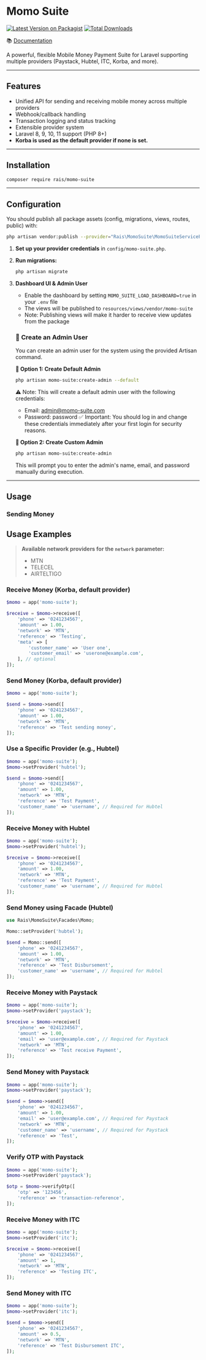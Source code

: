 # Momo Suite

[![Latest Version on Packagist](https://img.shields.io/packagist/v/rais/momo-suite.svg?style=flat-square)](https://packagist.org/packages/rais/momo-suite)
[![Total Downloads](https://img.shields.io/packagist/dt/rais/momo-suite.svg?style=flat-square)](https://packagist.org/packages/rais/momo-suite)

📚 [Documentation](https://rais.gitbook.io/momo-suite/)

A powerful, flexible Mobile Money Payment Suite for Laravel supporting multiple providers (Paystack, Hubtel, ITC, Korba, and more).

---

## Features

-   Unified API for sending and receiving mobile money across multiple providers
-   Webhook/callback handling
-   Transaction logging and status tracking
-   Extensible provider system
-   Laravel 8, 9, 10, 11 support (PHP 8+)
-   **Korba is used as the default provider if none is set.**

---

## Installation

```bash
composer require rais/momo-suite
```

---

## Configuration

You should publish all package assets (config, migrations, views, routes, public) with:

```bash
php artisan vendor:publish --provider="Rais\MomoSuite\MomoSuiteServiceProvider"
```

1. **Set up your provider credentials** in `config/momo-suite.php`.
2. **Run migrations:**
    ```bash
    php artisan migrate
    ```
3. **Dashboard UI & Admin User**

    - Enable the dashboard by setting `MOMO_SUITE_LOAD_DASHBOARD=true` in your `.env` file
    - The views will be published to `resources/views/vendor/momo-suite`
    - Note: Publishing views will make it harder to receive view updates from the package

    ### 👤 Create an Admin User

    You can create an admin user for the system using the provided Artisan command.

    **🔹 Option 1: Create Default Admin**

    ```bash
    php artisan momo-suite:create-admin --default
    ```

    ⚠️ Note: This will create a default admin user with the following credentials:

    - Email: admin@momo-suite.com
    - Password: password
      ✅ Important: You should log in and change these credentials immediately after your first login for security reasons.

    **🔹 Option 2: Create Custom Admin**

    ```bash
    php artisan momo-suite:create-admin
    ```

    This will prompt you to enter the admin's name, email, and password manually during execution.

---

## Usage

### Sending Money

## Usage Examples

> **Available network providers for the `network` parameter:**
>
> -   MTN
> -   TELECEL
> -   AIRTELTIGO

### Receive Money (Korba, default provider)

```php
$momo = app('momo-suite');

$receive = $momo->receive([
    'phone' => '0241234567',
    'amount' => 1.00,
    'network' => 'MTN',
    'reference' => 'Testing',
    'meta' => [
        'customer_name' => 'User one',
        'customer_email' => 'userone@example.com',
    ], // optional
]);
```

### Send Money (Korba, default provider)

```php
$momo = app('momo-suite');

$send = $momo->send([
    'phone' => '0241234567',
    'amount' => 1.00,
    'network' => 'MTN',
    'reference' => 'Test sending money',
]);
```

### Use a Specific Provider (e.g., Hubtel)

```php
$momo = app('momo-suite');
$momo->setProvider('hubtel');

$send = $momo->send([
    'phone' => '0241234567',
    'amount' => 1.00,
    'network' => 'MTN',
    'reference' => 'Test Payment',
    'customer_name' => 'username', // Required for Hubtel
]);
```

### Receive Money with Hubtel

```php
$momo = app('momo-suite');
$momo->setProvider('hubtel');

$receive = $momo->receive([
    'phone' => '0241234567',
    'amount' => 1.00,
    'network' => 'MTN',
    'reference' => 'Test Payment',
    'customer_name' => 'username', // Required for Hubtel
]);
```

### Send Money using Facade (Hubtel)

```php
use Rais\MomoSuite\Facades\Momo;

Momo::setProvider('hubtel');

$send = Momo::send([
    'phone' => '0241234567',
    'amount' => 1.00,
    'network' => 'MTN',
    'reference' => 'Test Disbursement',
    'customer_name' => 'username', // Required for Hubtel
]);
```

### Receive Money with Paystack

```php
$momo = app('momo-suite');
$momo->setProvider('paystack');

$receive = $momo->receive([
    'phone' => '0241234567',
    'amount' => 1.00,
    'email' => 'user@example.com', // Required for Paystack
    'network' => 'MTN',
    'reference' => 'Test receive Payment',
]);
```

### Send Money with Paystack

```php
$momo = app('momo-suite');
$momo->setProvider('paystack');

$send = $momo->send([
    'phone' => '0241234567',
    'amount' => 1.00,
    'email' => 'user@example.com', // Required for Paystack
    'network' => 'MTN',
    'customer_name' => 'username', // Required for Paystack
    'reference' => 'Test',
]);
```

### Verify OTP with Paystack

```php
$momo = app('momo-suite');
$momo->setProvider('paystack');

$otp = $momo->verifyOtp([
    'otp' => '123456',
    'reference' => 'transaction-reference',
]);
```

### Receive Money with ITC

```php
$momo = app('momo-suite');
$momo->setProvider('itc');

$receive = $momo->receive([
    'phone' => '0241234567',
    'amount' => 1,
    'network' => 'MTN',
    'reference' => 'Testing ITC',
]);
```

### Send Money with ITC

```php
$momo = app('momo-suite');
$momo->setProvider('itc');

$send = $momo->send([
    'phone' => '0241234567',
    'amount' => 0.5,
    'network' => 'MTN',
    'reference' => 'Test Disbursement ITC',
]);
```
